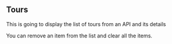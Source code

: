 ## Tours

This is going to display the list of tours from an API and its details

You can remove an item from the list and clear all the items.
